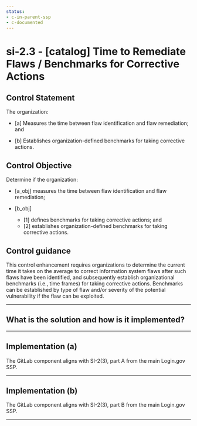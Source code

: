 ```yaml
---
status:
- c-in-parent-ssp
- c-documented
---
```


# si-2.3 - \[catalog\] Time to Remediate Flaws / Benchmarks for Corrective Actions

## Control Statement

The organization:

- \[a\] Measures the time between flaw identification and flaw remediation; and

- \[b\] Establishes organization-defined benchmarks for taking corrective actions.

## Control Objective

Determine if the organization:

- \[a_obj\] measures the time between flaw identification and flaw remediation;

- \[b_obj\]

  - \[1\] defines benchmarks for taking corrective actions; and
  - \[2\] establishes organization-defined benchmarks for taking corrective actions.

## Control guidance

This control enhancement requires organizations to determine the current time it takes on the average to correct information system flaws after such flaws have been identified, and subsequently establish organizational benchmarks (i.e., time frames) for taking corrective actions. Benchmarks can be established by type of flaw and/or severity of the potential vulnerability if the flaw can be exploited.

______________________________________________________________________

## What is the solution and how is it implemented?

<!-- Please leave this section blank and enter implementation details in the parts below. -->

______________________________________________________________________

## Implementation (a)

The GitLab component aligns with SI-2(3), part A from the main Login.gov SSP.
______________________________________________________________________

## Implementation (b)

The GitLab component aligns with SI-2(3), part B from the main Login.gov SSP.

______________________________________________________________________
